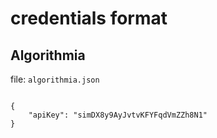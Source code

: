 # credentials format

## Algorithmia

file: `algorithmia.json`

```

{
    "apiKey": "simDX8y9AyJvtvKFYFqdVmZZh8N1"
}

```